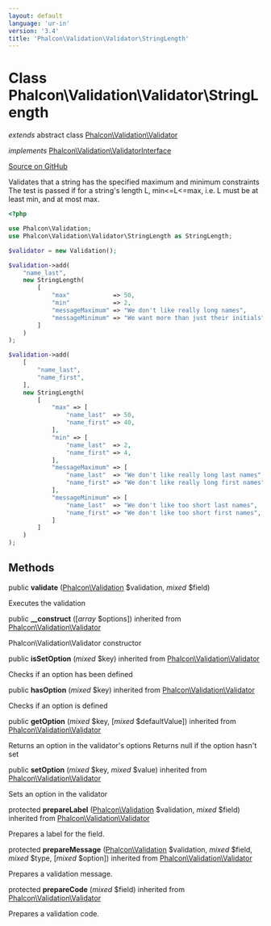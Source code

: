 ```yaml
---
layout: default
language: 'ur-in'
version: '3.4'
title: 'Phalcon\Validation\Validator\StringLength'
---
```


# Class **Phalcon\Validation\Validator\StringLength**

*extends* abstract class [Phalcon\Validation\Validator](/3.4/en/api/Phalcon_Validation_Validator)

*implements* [Phalcon\Validation\ValidatorInterface](/3.4/en/api/Phalcon_Validation_ValidatorInterface)

<a href="https://github.com/phalcon/cphalcon/tree/v3.4.0/phalcon/validation/validator/stringlength.zep" class="btn btn-default btn-sm">Source on GitHub</a>

Validates that a string has the specified maximum and minimum constraints The test is passed if for a string's length L, min<=L<=max, i.e. L must be at least min, and at most max.

```php
<?php

use Phalcon\Validation;
use Phalcon\Validation\Validator\StringLength as StringLength;

$validator = new Validation();

$validation->add(
    "name_last",
    new StringLength(
        [
            "max"            => 50,
            "min"            => 2,
            "messageMaximum" => "We don't like really long names",
            "messageMinimum" => "We want more than just their initials",
        ]
    )
);

$validation->add(
    [
        "name_last",
        "name_first",
    ],
    new StringLength(
        [
            "max" => [
                "name_last"  => 50,
                "name_first" => 40,
            ],
            "min" => [
                "name_last"  => 2,
                "name_first" => 4,
            ],
            "messageMaximum" => [
                "name_last"  => "We don't like really long last names",
                "name_first" => "We don't like really long first names",
            ],
            "messageMinimum" => [
                "name_last"  => "We don't like too short last names",
                "name_first" => "We don't like too short first names",
            ]
        ]
    )
);

```

## Methods

public **validate** ([Phalcon\Validation](/3.4/en/api/Phalcon_Validation) $validation, *mixed* $field)

Executes the validation

public **__construct** ([*array* $options]) inherited from [Phalcon\Validation\Validator](/3.4/en/api/Phalcon_Validation_Validator)

Phalcon\Validation\Validator constructor

public **isSetOption** (*mixed* $key) inherited from [Phalcon\Validation\Validator](/3.4/en/api/Phalcon_Validation_Validator)

Checks if an option has been defined

public **hasOption** (*mixed* $key) inherited from [Phalcon\Validation\Validator](/3.4/en/api/Phalcon_Validation_Validator)

Checks if an option is defined

public **getOption** (*mixed* $key, [*mixed* $defaultValue]) inherited from [Phalcon\Validation\Validator](/3.4/en/api/Phalcon_Validation_Validator)

Returns an option in the validator's options Returns null if the option hasn't set

public **setOption** (*mixed* $key, *mixed* $value) inherited from [Phalcon\Validation\Validator](/3.4/en/api/Phalcon_Validation_Validator)

Sets an option in the validator

protected **prepareLabel** ([Phalcon\Validation](/3.4/en/api/Phalcon_Validation) $validation, *mixed* $field) inherited from [Phalcon\Validation\Validator](/3.4/en/api/Phalcon_Validation_Validator)

Prepares a label for the field.

protected **prepareMessage** ([Phalcon\Validation](/3.4/en/api/Phalcon_Validation) $validation, *mixed* $field, *mixed* $type, [*mixed* $option]) inherited from [Phalcon\Validation\Validator](/3.4/en/api/Phalcon_Validation_Validator)

Prepares a validation message.

protected **prepareCode** (*mixed* $field) inherited from [Phalcon\Validation\Validator](/3.4/en/api/Phalcon_Validation_Validator)

Prepares a validation code.